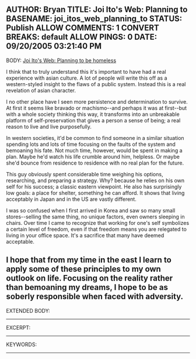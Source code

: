AUTHOR: Bryan
TITLE: Joi Ito's Web: Planning to
BASENAME: joi_itos_web_planning_to
STATUS: Publish
ALLOW COMMENTS: 1
CONVERT BREAKS: __default__
ALLOW PINGS: 0
DATE: 09/20/2005 03:21:40 PM
-----
BODY:
<a title="Joi Ito's Web: Planning to be homeless" href="http://joi.ito.com/archives/2005/09/15/planning_to_be_homeless.html">Joi Ito's Web: Planning to be homeless</a>

I think that to truly understand this it's important to have had a real experience with asian culture. A lot of people will write this off as a western-styled insight to the flaws of a public system. Instead this is a real revelation of asian character.

I no other place have I seen more persistence and determination to survive. At first it seems like bravado or machismo--and perhaps it was at first--but with a whole society thinking this way, it transforms into an unbreakable platform of self-preservation that gives a person a sense of being; a real reason to live and live purposefully.

In western societies, it'd be common to find someone in a similar situation spending lots and lots of time focusing on the faults of the system and bemoaning his fate. Not much time, however, would be spent in making a plan. Maybe he'd watch his life crumble around him, helpless. Or maybe she'd bounce from residence to residence with no real plan for the future.

This guy obviously spent considerable time weighing his options, researching, and preparing a strategy. Why? because he relies on his own self for his success; a classic eastern viewpoint. He also has surprisingly low goals: a place for shelter, something he can afford. It shows that living acceptably in Japan and in the US are vastly different.

I was so confused when I first arrived in Korea and saw so many small stores--selling the same thing, no unique factors, even owners sleeping in chairs. Over time I came to recognize that working for  one's self symbolizes a certain level of freedom, even if that freedom means you are relegated to living in your office space. It's a sacrifice that many have deemed acceptable.

I hope that from my time in the east I learn to apply some of these principles to my own outlook on life. Focusing on the reality rather than bemoaning my dreams, I hope to be as soberly responsible when faced with adversity.
-----
EXTENDED BODY:

-----
EXCERPT:

-----
KEYWORDS:

-----


